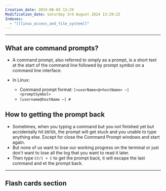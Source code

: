 ```yaml
---
Creation_date: 2024-08-03 13:29
Modification_date: Saturday 3rd August 2024 13:29:23
Indexes:
  - "[[linux_access_and_file_system]]"
---
```


----


## What are command prompts?

- A command prompt, also referred to simply as a prompt, is a short text at the start of the command line followed by prompt symbol on a command line interface.

- In Linux: 
	- Command prompt format: `[<userName>@<hostName> ~] <promptSymbol>`
	- `[username@hostName ~] # `


## How to getting the prompt back

- Sometimes, when you typing a command but you not finished yet but accidentally hit `ENTER`, the prompt will get stuck and you unable to type anything else. Except for close the Command Prompt windows and start again.
- But none of us want to lose our working progress on the terminal or just don't want to lose all the log that you want to read it later.
- Then type `Ctrl + C` to get the prompt back, it will escape the last command and et the prompt back.













---
## Flash cards section
